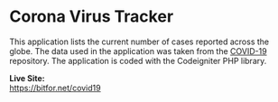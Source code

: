 # Corona Virus Tracker

This application lists the current number of cases reported across the globe. The data used in the application was taken from the <a href="https://github.com/javieraviles/covidAPI" target="_blank">COVID-19</a> repository. The application is coded with the Codeigniter PHP library.  
  
**Live Site:**  
https://bitfor.net/covid19
